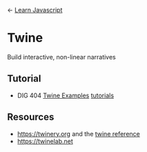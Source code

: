 
← [Learn Javascript](../README.md)

# Twine

Build interactive, non-linear narratives



## Tutorial

- DIG 404 [Twine Examples](examples/TwineExamples.html) [tutorials](https://docs.google.com/presentation/d/1GAlX9uP0tc0ZKeDTNgnPBOAIVh2T2nIs0x9DIgrORHA/edit#slide=id.g432bd6f119_0_0)






## Resources

- https://twinery.org and the [twine reference](https://twinery.org/reference/en/)
- https://twinelab.net